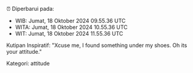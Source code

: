 ⏰ Diperbarui pada:
- WIB: Jumat, 18 Oktober 2024 09.55.36 UTC
- WITA: Jumat, 18 Oktober 2024 10.55.36 UTC
- WIT: Jumat, 18 Oktober 2024 11.55.36 UTC

Kutipan Inspiratif:
"Xcuse me, I found something under my shoes. Oh its your attitude."


Kategori: attitude

